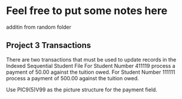 # Feel free to put some notes here

additin from random folder

 
## Project 3 Transactions

There are two transactions that must be used to update records in the Indexed Sequential Student File
For Student Number 411119 process a payment of   50.00 against the tuition owed.
For Student Number 111111 process a payment of  500.00 against the tuition owed.

Use PIC9(5)V99 as the picture structure for the payment field.
